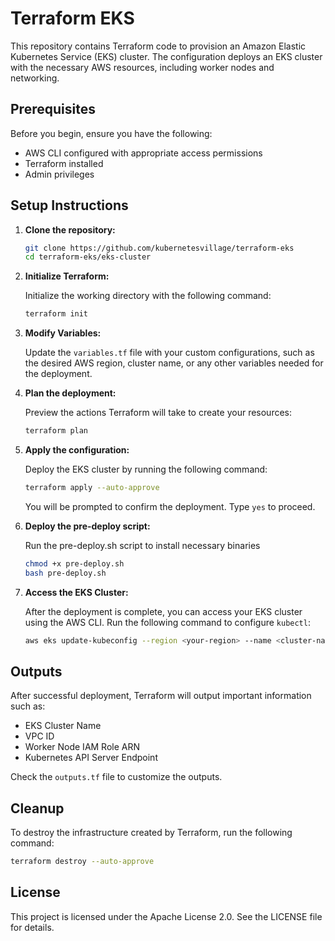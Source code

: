 # Terraform EKS

This repository contains Terraform code to provision an Amazon Elastic Kubernetes Service (EKS) cluster. The configuration deploys an EKS cluster with the necessary AWS resources, including worker nodes and networking.

## Prerequisites

Before you begin, ensure you have the following:

- AWS CLI configured with appropriate access permissions
- Terraform installed 
- Admin privileges

## Setup Instructions

1. **Clone the repository:**

    ```bash
    git clone https://github.com/kubernetesvillage/terraform-eks
    cd terraform-eks/eks-cluster
    ```

2. **Initialize Terraform:**

    Initialize the working directory with the following command:

    ```bash
    terraform init
    ```

3. **Modify Variables:**

    Update the `variables.tf` file with your custom configurations, such as the desired AWS region, cluster name, or any other variables needed for the deployment.

4. **Plan the deployment:**

    Preview the actions Terraform will take to create your resources:

    ```bash
    terraform plan
    ```

5. **Apply the configuration:**

    Deploy the EKS cluster by running the following command:

    ```bash
    terraform apply --auto-approve
    ```

    You will be prompted to confirm the deployment. Type `yes` to proceed.

6. **Deploy the pre-deploy script:**

    Run the pre-deploy.sh script to install necessary binaries

    ```bash
    chmod +x pre-deploy.sh
    bash pre-deploy.sh
    ```
7. **Access the EKS Cluster:**

    After the deployment is complete, you can access your EKS cluster using the AWS CLI. Run the following command to configure `kubectl`:

    ```bash
    aws eks update-kubeconfig --region <your-region> --name <cluster-name>
    ```

## Outputs

After successful deployment, Terraform will output important information such as:

- EKS Cluster Name
- VPC ID
- Worker Node IAM Role ARN
- Kubernetes API Server Endpoint

Check the `outputs.tf` file to customize the outputs.

## Cleanup

To destroy the infrastructure created by Terraform, run the following command:

```bash
terraform destroy --auto-approve
```

## License

This project is licensed under the Apache License 2.0. See the LICENSE file for details.

